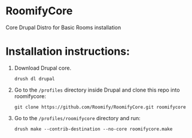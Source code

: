RoomifyCore
===========

Core Drupal Distro for Basic Rooms installation


Installation instructions:
==========================
1. Download Drupal core.

    `drush dl drupal`

2. Go to the `/profiles` directory inside Drupal and clone this repo into roomifycore:

    `git clone https://github.com/Roomify/RoomifyCore.git roomifycore`

3. Go to the `/profiles/roomifycore` directory and run:

    `drush make --contrib-destination --no-core roomifycore.make`


